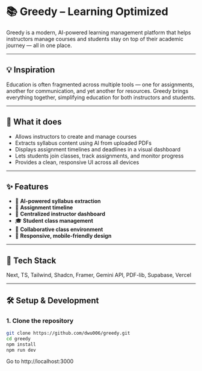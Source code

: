 # 📚 Greedy – Learning Optimized

Greedy is a modern, AI-powered learning management platform that helps instructors manage courses and students stay on top of their academic journey — all in one place.

---

## 💡 Inspiration

Education is often fragmented across multiple tools — one for assignments, another for communication, and yet another for resources. Greedy brings everything together, simplifying education for both instructors and students.

---

## 🚀 What it does

- Allows instructors to create and manage courses
- Extracts syllabus content using AI from uploaded PDFs
- Displays assignment timelines and deadlines in a visual dashboard
- Lets students join classes, track assignments, and monitor progress
- Provides a clean, responsive UI across all devices

---

## ✨ Features

- 📄 **AI-powered syllabus extraction**
- 📅 **Assignment timeline**
- 🧭 **Centralized instructor dashboard**
- 🎓 **Student class management**
- 💬 **Collaborative class environment**
- 📱 **Responsive, mobile-friendly design**

---

## 🧱 Tech Stack

Next, TS, Tailwind, Shadcn, Framer, Gemini API, PDF-lib, Supabase, Vercel

---

## 🛠️ Setup & Development

### 1. Clone the repository
```bash
git clone https://github.com/dwu006/greedy.git
cd greedy
npm install
npm run dev
```
Go to http://localhost:3000
